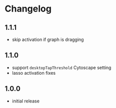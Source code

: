 # Changelog

## 1.1.1

- skip activation if graph is dragging

## 1.1.0

- support `desktopTapThreshold` Cytoscape setting
- lasso activation fixes

## 1.0.0

- initial release